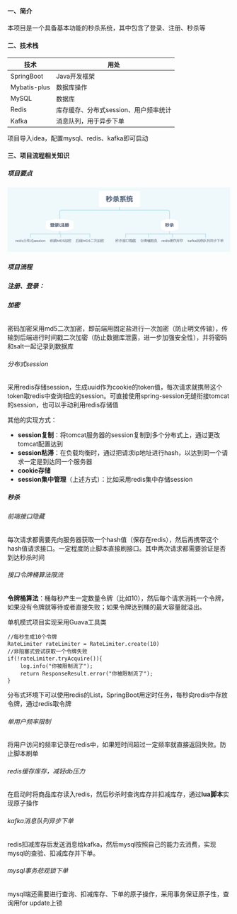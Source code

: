 #### 一、简介

本项目是一个具备基本功能的秒杀系统，其中包含了登录、注册、秒杀等

#### 二、技术栈

| 技术         | 用处                                  |
| ------------ | ------------------------------------- |
| SpringBoot   | Java开发框架                          |
| Mybatis-plus | 数据库操作                            |
| MySQL        | 数据库                                |
| Redis        | 库存缓存、分布式session、用户频率统计 |
| Kafka        | 消息队列，用于异步下单                |

项目导入idea，配置mysql、redis、kafka即可启动

#### 三、项目流程相关知识

##### 项目要点

<img src="./MarkDownImg/秒杀系统要点.png" style="zoom: 50%;" />

##### 项目流程

##### **注册、登录**：

###### **加密**

密码加密采用md5二次加密，即前端用固定盐进行一次加密（防止明文传输），传输到后端进行时间戳二次加密（防止数据库泄露，进一步加强安全性），并将密码和salt一起记录到数据库

###### 分布式session

采用redis存储session，生成uuid作为cookie的token值，每次请求就携带这个token取redis中查询相应的session。可直接使用spring-session无缝衔接tomcat的session，也可以手动利用redis存储值

其他的实现方式：

- **session复制**：将tomcat服务器的session复制到多个分布式上，通过更改tomcat配置达到
- **session粘滞**：在负载均衡时，通过把请求ip地址进行hash，以达到同一个请求一定是到达同一个服务器
- **cookie存储**
- **session集中管理**（上述方式）：比如采用redis集中存储session

##### 秒杀

###### 前端接口隐藏

每次请求都需要先向服务器获取一个hash值（保存在redis），然后再携带这个hash值请求接口。一定程度防止脚本直接刷接口。其中两次请求都需要验证是否到达秒杀时间

###### 接口令牌桶算法限流

**令牌桶算法**：桶每秒产生一定数量令牌（比如10），然后每个请求消耗一个令牌，如果没有令牌就等待或者直接失败；如果令牌达到桶的最大容量就溢出。

单机模式项目实现采用Guava工具类

```
//每秒生成10个令牌
RateLimiter rateLimiter = RateLimiter.create(10)
//非阻塞式尝试获取一个令牌失败
if(!rateLimiter.tryAcquire()){
    log.info("你被限制流了");
    return ResponseResult.error("你被限制流了");
}
```

分布式环境下可以使用redis的List，SpringBoot用定时任务，每秒向redis中存放令牌，通过redis取令牌

###### 单用户频率限制

将用户访问的频率记录在redis中，如果短时间超过一定频率就直接返回失败。防止脚本刷单

###### redis缓存库存，减轻db压力

在启动时将商品库存读入redis，然后秒杀时查询库存并扣减库存，通过**lua脚本**实现原子操作

###### kafka消息队列异步下单

redis扣减库存后发送消息给kafka，然后mysql按照自己的能力去消费，实现mysql的查验、扣减库存并下单。

###### mysql事务悲观锁下单

mysql端还需要进行查询、扣减库存、下单的原子操作，采用事务保证原子性，查询用for update上锁



 

